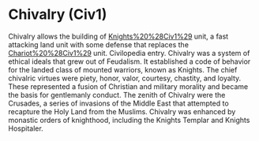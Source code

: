 # Chivalry (Civ1)

Chivalry allows the building of [Knights%20%28Civ1%29](knight) unit, a fast attacking land unit with some defense that replaces the [Chariot%20%28Civ1%29](Chariot) unit.
Civilopedia entry.
Chivalry was a system of ethical ideals that grew out of Feudalism. It established a code of behavior for the landed class of mounted warriors, known as Knights. The chief chivalric virtues were piety, honor, valor, courtesy, chastity, and loyalty. These represented a fusion of Christian and military morality and became the basis for gentlemanly conduct. The zenith of Chivalry were the Crusades, a series of invasions of the Middle East that attempted to recapture the Holy Land from the Muslims. Chivalry was enhanced by monastic orders of knighthood, including the Knights Templar and Knights Hospitaler.
